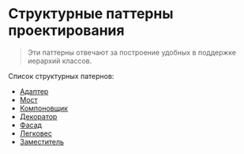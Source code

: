 # Структурные паттерны проектирования


> Эти паттерны отвечают за построение удобных в поддержке иерархий классов.

Список структурных патернов:

- [Адаптер](01-pattern-adapter.md)
- [Мост](02-pattern-bridge.md)
- [Компоновщик](03-pattern-composite.md)
- [Декоратор](04-pattern-decorator.md)
- [Фасад](05-pattern-facade.md)
- [Легковес](06-pattern-flyweight.md)
- [Заместитель](07-pattern-proxy.md)